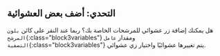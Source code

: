 ## التحدي: أضف بعض العشوائية

هل يمكنك إضافة زر عشوائي للمرشحات الخاصة بك؟ ربما عند النقر على كائن `بلون المرشح`{:class="block3variables"} ومقدار `عامل التصفية`{:class="block3variables"} يتم تغييرها عشوائيًا واختيار زي عشوائي.
